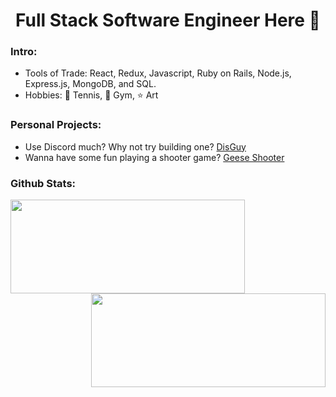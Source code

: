 <h1 align="center">Full Stack Software Engineer Here 👋</h1>

<!--
**hongchris96/hongchris96** is a ✨ _special_ ✨ repository because its `README.md` (this file) appears on your GitHub profile.
-->
### Intro:
* Tools of Trade: React, Redux, Javascript, Ruby on Rails, Node.js, Express.js, MongoDB, and SQL.
* Hobbies: 🎾 Tennis, 💪 Gym, ⭐ Art

### Personal Projects:
* Use Discord much? Why not try building one? <a href="https://disguy.herokuapp.com/#/" target="_blank">DisGuy</a>
* Wanna have some fun playing a shooter game? <a href="https://hongchris96.github.io/Geese-Shooter/" target="_blank">Geese Shooter</a>

### Github Stats:

<img align="left" height='150px' width='375px' src="https://github-readme-stats.vercel.app/api/top-langs/?username=hongchris96&count_private=true&layout=compact&theme=midnight-purple" />

<img align="right" height='150px' width='375px' src="https://github-readme-stats.vercel.app/api?username=hongchris96&count_private=true&show_icons=true&theme=midnight-purple"/>
